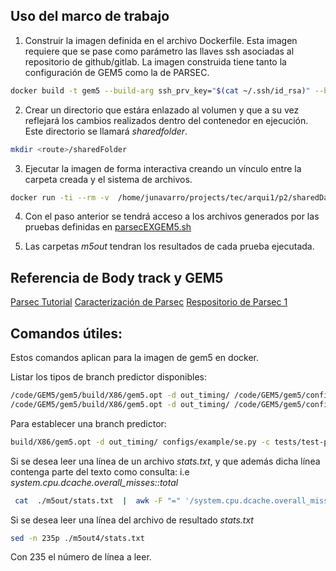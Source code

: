 ## Uso del marco de trabajo

1. Construir la imagen definida en el archivo Dockerfile. 
Esta imagen requiere que se pase como parámetro las llaves ssh asociadas al repositorio de github/gitlab. La imagen construida tiene tanto la configuración de GEM5 como la de PARSEC.
``` bash 
docker build -t gem5 --build-arg ssh_prv_key="$(cat ~/.ssh/id_rsa)" --build-arg ssh_pub_key="$(cat ~/.ssh/id_rsa.pub)"  .
```
2.  Crear un directorio que estára enlazado al volumen y que a su vez reflejará los cambios realizados dentro del contenedor en ejecución. Este directorio se llamará *sharedfolder*.
``` bash
mkdir <route>/sharedFolder
``` 
3. Ejecutar la imagen de forma interactiva creando un vínculo entre la carpeta creada y el sistema de archivos.
```bash
docker run -ti --rm -v  /home/junavarro/projects/tec/arqui1/p2/sharedData:/home/SharedData gem5 
```
4. Con el paso anterior se tendrá acceso a los archivos generados por las pruebas definidas en [parsecEXGEM5.sh](./scripts/parsecEXGEM5.sh)

5. Las carpetas *m5out<index>* tendran los resultados de cada prueba ejecutada.



## Referencia de Body track y GEM5

[Parsec Tutorial](https://gem5art.readthedocs.io/en/latest/tutorials/parsec-tutorial.html)
[Caracterización de Parsec](https://parsec.cs.princeton.edu/doc/parsec-report.pdf)
[Respositorio de Parsec 1](https://github.com/cirosantilli/parsec-benchmark)
## Comandos útiles: 

Estos comandos aplican para la imagen de gem5 en docker.

Listar los tipos de branch predictor disponibles:
``` bash 
/code/GEM5/gem5/build/X86/gem5.opt -d out_timing/ /code/GEM5/gem5/configs/example/se.py --list-bp-types
/code/GEM5/gem5/build/X86/gem5.opt -d out_timing/ /code/GEM5/gem5/configs/example/se.py --list-indirect-bp-types
```
Para establecer una branch predictor:

```bash 
build/X86/gem5.opt -d out_timing/ configs/example/se.py -c tests/test-progs/hello/bin/x86/linux/hello --cpu-type=TimingSimpleCPU --caches --bp-type=TournamentBP
```

Si se desea leer una línea de un archivo *stats.txt*, y que además dicha línea contenga parte del texto como consulta: i.e 
*system.cpu.dcache.overall_misses::total*

```bash
 cat  ./m5out/stats.txt  |  awk -F "=" '/system.cpu.dcache.overall_misses::total/ {print $0}'
``` 

Si se desea leer una línea del archivo de resultado *stats.txt*
``` bash 
sed -n 235p ./m5out4/stats.txt
``` 
Con 235 el número de línea a leer.


